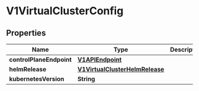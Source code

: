 # V1VirtualClusterConfig

## Properties
Name | Type | Description | Notes
------------ | ------------- | ------------- | -------------
**controlPlaneEndpoint** | [**V1APIEndpoint**](V1APIEndpoint.md) |  |  [optional]
**helmRelease** | [**V1VirtualClusterHelmRelease**](V1VirtualClusterHelmRelease.md) |  |  [optional]
**kubernetesVersion** | **String** |  |  [optional]
